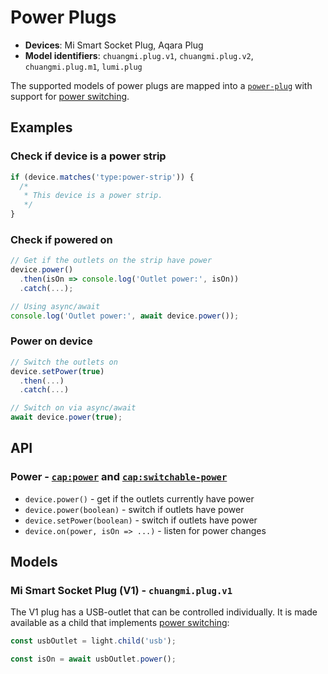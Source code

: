 # Power Plugs

- **Devices**: Mi Smart Socket Plug, Aqara Plug
- **Model identifiers**: `chuangmi.plug.v1`, `chuangmi.plug.v2`, `chuangmi.plug.m1`, `lumi.plug`

The supported models of power plugs are mapped into a [`power-plug`][power-plug] with support for [power switching][switchable-power].

## Examples

### Check if device is a power strip

```javascript
if (device.matches('type:power-strip')) {
  /*
   * This device is a power strip.
   */
}
```

### Check if powered on

```javascript
// Get if the outlets on the strip have power
device.power()
  .then(isOn => console.log('Outlet power:', isOn))
  .catch(...);

// Using async/await
console.log('Outlet power:', await device.power());
```

### Power on device

```javascript
// Switch the outlets on
device.setPower(true)
  .then(...)
  .catch(...)

// Switch on via async/await
await device.power(true);
```

## API

### Power - [`cap:power`][power] and [`cap:switchable-power`][switchable-power]

- `device.power()` - get if the outlets currently have power
- `device.power(boolean)` - switch if outlets have power
- `device.setPower(boolean)` - switch if outlets have power
- `device.on(power, isOn => ...)` - listen for power changes

## Models

### Mi Smart Socket Plug (V1) - `chuangmi.plug.v1`

The V1 plug has a USB-outlet that can be controlled individually. It is made
available as a child that implements [power switching][switchable-power]:

```javascript
const usbOutlet = light.child('usb');

const isOn = await usbOutlet.power();
```

[power-plug]: http://abstract-things.readthedocs.io/en/latest/electrical/plugs.html
[sensor]: http://abstract-things.readthedocs.io/en/latest/sensors/index.html
[power]: http://abstract-things.readthedocs.io/en/latest/common/power.html
[switchable-power]: http://abstract-things.readthedocs.io/en/latest/common/switchable-power.html
